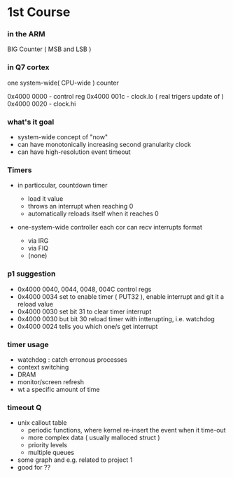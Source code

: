 1st Course  
========

### in the ARM

BIG Counter ( MSB and LSB )

### in Q7 cortex

one system-wide( CPU-wide ) counter

0x4000 0000 - control reg
0x4000 001c - clock.lo (  real trigers update of )
0x4000 0020 - clock.hi

### what's it goal

* system-wide concept of "now"
* can have monotonically increasing second granularity clock
* can have high-resolution event timeout

### Timers

* in particcular, countdown timer
	* load it value
	* throws an interrupt when reaching 0
	* automatically reloads itself when it reaches 0

* one-system-wide controller each cor can recv interrupts format
	* via IRG
	* via FIQ
	* (none)

### p1 suggestion

* 0x4000 0040, 0044, 0048, 004C  control regs
* 0x4000 0034 set to enable timer ( PUT32 ), enable interrupt and git it a reload value
* 0x4000 0030 set bit 31 to clear timer interrupt 
* 0x4000 0030 but bit 30 reload timer with intterupting, i.e. watchdog
* 0x4000 0024 tells you which one/s get interrupt

### timer usage

* watchdog : catch erronous processes
* context switching
* DRAM
* monitor/screen refresh
* wt a specific amount of time

### timeout Q

* unix callout table
	* periodic functions, where kernel re-insert the event when it time-out
	* more complex data ( usually malloced struct )
	* priority levels
	* multiple queues
* some graph and e.g. related to project 1
* good for ??




